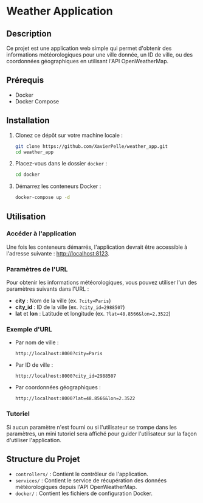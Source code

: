 # Weather Application

## Description

Ce projet est une application web simple qui permet d'obtenir des informations météorologiques pour une ville donnée, un ID de ville, ou des coordonnées géographiques en utilisant l'API OpenWeatherMap.

## Prérequis

- Docker
- Docker Compose

## Installation

1. Clonez ce dépôt sur votre machine locale :
    ```sh
    git clone https://github.com/XavierPelle/weather_app.git
    cd weather_app
    ```

2. Placez-vous dans le dossier `docker` :
    ```sh
    cd docker
    ```

3. Démarrez les conteneurs Docker :
    ```sh
    docker-compose up -d
    ```

## Utilisation

### Accéder à l'application

Une fois les conteneurs démarrés, l'application devrait être accessible à l'adresse suivante : [http://localhost:8123](http://localhost:8123).

### Paramètres de l'URL

Pour obtenir les informations météorologiques, vous pouvez utiliser l'un des paramètres suivants dans l'URL :

- **city** : Nom de la ville (ex. `?city=Paris`)
- **city_id** : ID de la ville (ex. `?city_id=2988507`)
- **lat** et **lon** : Latitude et longitude (ex. `?lat=48.8566&lon=2.3522`)

### Exemple d'URL

- Par nom de ville :
    ```
    http://localhost:8000?city=Paris
    ```

- Par ID de ville :
    ```
    http://localhost:8000?city_id=2988507
    ```

- Par coordonnées géographiques :
    ```
    http://localhost:8000?lat=48.8566&lon=2.3522
    ```

### Tutoriel

Si aucun paramètre n'est fourni ou si l'utilisateur se trompe dans les paramètres, un mini tutoriel sera affiché pour guider l'utilisateur sur la façon d'utiliser l'application.

## Structure du Projet

- `controllers/` : Contient le contrôleur de l'application.
- `services/` : Contient le service de récupération des données météorologiques depuis l'API OpenWeatherMap.
- `docker/` : Contient les fichiers de configuration Docker.
